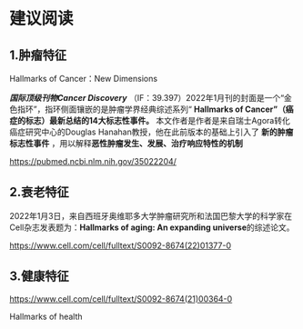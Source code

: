 # 建议阅读

## 1.肿瘤特征

Hallmarks of Cancer：New Dimensions

***国际顶级刊物Cancer Discovery*** （IF：39.397）2022年1月刊的封面是一个“金色指环”，指环侧面镶嵌的是肿瘤学界经典综述系列“ **Hallmarks of Cancer”（癌症的标志）最新总结的14大标志性事件。** 本文作者是作者是来自瑞士Agora转化癌症研究中心的Douglas Hanahan教授，他在此前版本的基础上引入了 **新的肿瘤标志性事件** ，用以解释**恶性肿瘤发生、发展、治疗响应特性的机制**


https://pubmed.ncbi.nlm.nih.gov/35022204/

## 2.衰老特征

2022年1月3日，来自西班牙奥维耶多大学肿瘤研究所和法国巴黎大学的科学家在Cell杂志发表题为：**Hallmarks of aging: An expanding universe**的综述论文。

https://www.cell.com/cell/fulltext/S0092-8674(22)01377-0


## 3.健康特征

https://www.cell.com/cell/fulltext/S0092-8674(21)00364-0

Hallmarks of health
